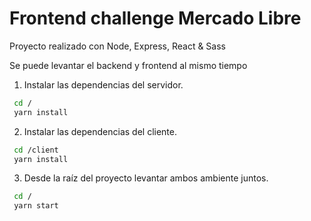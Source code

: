 # Frontend challenge Mercado Libre

Proyecto realizado con Node, Express, React & Sass

Se puede levantar el backend y frontend al mismo tiempo

1. Instalar las dependencias del servidor.

```sh
 cd /
 yarn install
```

2. Instalar las dependencias del cliente.

```sh
 cd /client
 yarn install
```

3. Desde la raíz del proyecto levantar ambos ambiente juntos.
```sh
 cd /
 yarn start
```